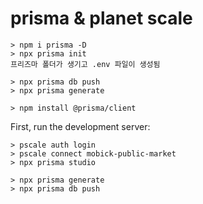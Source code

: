 # prisma & planet scale

```
> npm i prisma -D
> npx prisma init
프리즈마 폴더가 생기고 .env 파일이 생성됨

> npx prisma db push
> npx prisma generate

> npm install @prisma/client

```

First, run the development server:

```
> pscale auth login
> pscale connect mobick-public-market
> npx prisma studio
```

```
> npx prisma generate
> npx prisma db push
```
